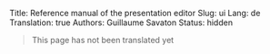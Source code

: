 Title: Reference manual of the presentation editor
Slug: ui
Lang: de
Translation: true
Authors: Guillaume Savaton
Status: hidden

> This page has not been translated yet
